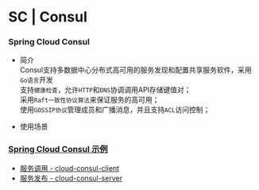 # SC | Consul #
### Spring Cloud Consul ###
- 简介<br/>
Consul支持多数据中心分布式高可用的服务发现和配置共享服务软件，采用```Go语言```开发<br/>
支持```健康检查```，允许```HTTP```和```DNS```协调调用API存储键值对；<br/>
采用```Raft一致性协议算法```来保证服务的高可用；<br/>
使用```GOSSIP协议```管理成员和广播消息，并且支持```ACL```访问控制；<br/>

- 使用场景<br/>



### [Spring Cloud Consul 示例](https://github.com/FrankCy/cloud) ###
- [服务调用 - cloud-consul-client](https://github.com/FrankCy/cloud/tree/master/cloud-consul-client)
- [服务发布 - cloud-consul-server](https://github.com/FrankCy/cloud/tree/master/cloud-consul-server)
